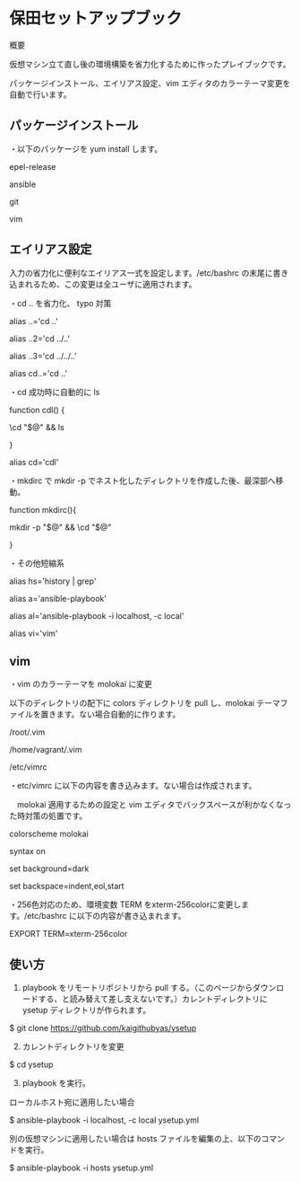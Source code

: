 保田セットアップブック
====
概要

仮想マシン立て直し後の環境構築を省力化するために作ったプレイブックです。

パッケージインストール、エイリアス設定、vim エディタのカラーテーマ変更を自動で行います。


## パッケージインストール

・以下のパッケージを yum install します。

epel-release

ansible

git

vim


## エイリアス設定

入力の省力化に便利なエイリアス一式を設定します。/etc/bashrc の末尾に書き込まれるため、この変更は全ユーザに適用されます。

・cd .. を省力化、 typo 対策

alias ..='cd ..'

alias ..2='cd ../..'

alias ..3='cd ../../..'

alias cd..='cd ..'


・cd 成功時に自動的に ls

function cdl() {

  \cd "$@" && ls
  
}

alias cd='cdl'


・mkdirc で mkdir -p でネスト化したディレクトリを作成した後、最深部へ移動。

function mkdirc(){

  mkdir -p "$@" && \cd "$@"
  
}


・その他短縮系

alias hs='history | grep'

alias a='ansible-playbook'

alias al='ansible-playbook -i localhost, -c local'

alias vi='vim'


## vim

・vim のカラーテーマを molokai に変更

以下のディレクトリの配下に colors ディレクトリを pull し、molokai テーマファイルを置きます。ない場合自動的に作ります。

/root/.vim

/home/vagrant/.vim

/etc/vimrc


・etc/vimrc に以下の内容を書き込みます。ない場合は作成されます。

　molokai 適用するための設定と vim エディタでバックスペースが利かなくなった時対策の処置です。
 
colorscheme molokai

syntax on

set background=dark

set backspace=indent,eol,start


・256色対応のため、環境変数 TERM をxterm-256colorに変更します。/etc/bashrc に以下の内容が書き込まれます。

EXPORT TERM=xterm-256color



## 使い方

1. playbook をリモートリポジトリから pull する。（このページからダウンロードする、と読み替えて差し支えないです。）カレントディレクトリに ysetup ディレクトリが作られます。
 
$ git clone https://github.com/kaigithubyas/ysetup

2. カレントディレクトリを変更

$ cd ysetup

3. playbook を実行。

ローカルホスト宛に適用したい場合

$ ansible-playbook -i localhost, -c local ysetup.yml

別の仮想マシンに適用したい場合は hosts ファイルを編集の上、以下のコマンドを実行。

$ ansible-playbook -i hosts ysetup.yml

